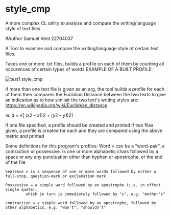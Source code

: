 # style_cmp
A more complex CL utility to analyze and compare the writing/language style of text files

#Author Samuel Kent 22704037

A Tool to examine and compare the writing/language style of certain text files. 

Takes one or more .txt files, builds a profile on each of them by counting all occurences of certain types of words 
EXAMPLE OF A BUILT PROFILE:

![test1 style_cmp](https://user-images.githubusercontent.com/46706647/208345902-c3937788-1056-4f3d-bd7c-6e673d2e721f.PNG)

If more than one text file is given as an arg, the tool builds a profile for each of them then compares the Euclidian Distance between the two texts to give an indication as to how similair the two text's writing styles are: https://en.wikipedia.org/wiki/Euclidean_distance

ie.
d = √[ (x2 – x1)2 + (y2 – y1)2]

If one file specified, a profile should be created and printed
If two files given, a profile is created for each and they are compared using the above metric and printed


Some definitions for this program's profiles:
	Word = can be a "word-pair", a contraction or possessive. Is one or more alphabetic chars followed by a space
		or any any punctuation other than hyphen or apostrophe, or the end of the file

	Sentence = is a sequence of one or more words followed by either a full-stop, question-mark or exclamation mark

	Possessive = a simple word followed by an apostrophe (i.e. in effect single quote), 
		     which in turn is immediately followed by "s", e.g. "mother's"

	contraction = a simple word followed by an apostrophe, followed by other alphabetics, e.g. "won't", "shouldn't" 


